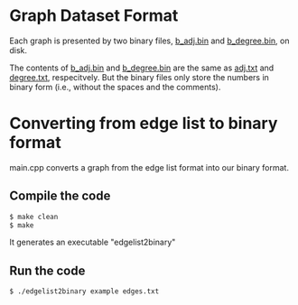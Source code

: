 # Graph Dataset Format

Each graph is presented by two binary files, [b_adj.bin](example/b_adj.bin) and [b_degree.bin](example/b_degree.bin), on disk.

The contents of [b_adj.bin](example/b_adj.bin) and [b_degree.bin](example/b_degree.bin) are the same as [adj.txt](example/adj.txt) and [degree.txt](example/degree.txt), respecitvely. But the binary files only store the numbers in binary form (i.e., without the spaces and the comments).

# Converting from edge list to binary format

main.cpp converts a graph from the edge list format into our binary format.

## Compile the code
```sh
$ make clean
$ make
```
It generates an executable "edgelist2binary"

## Run the code
```sh
$ ./edgelist2binary example edges.txt
```
